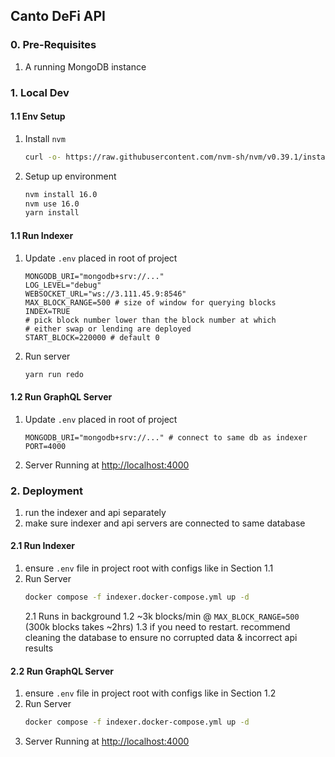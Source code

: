 
## Canto DeFi API

  
### 0. Pre-Requisites
1. A running MongoDB instance

### 1. Local Dev
#### 1.1 Env Setup
1. Install `nvm`
	```sh
	curl -o- https://raw.githubusercontent.com/nvm-sh/nvm/v0.39.1/install.sh | bash
	```

2. Setup up environment
	```sh
	nvm install 16.0
	nvm use 16.0
	yarn install
	```



#### 1.1 Run Indexer
1. Update `.env` placed in root of project
	```
	MONGODB_URI="mongodb+srv://..."
	LOG_LEVEL="debug"
	WEBSOCKET_URL="ws://3.111.45.9:8546"
	MAX_BLOCK_RANGE=500 # size of window for querying blocks
	INDEX=TRUE
	# pick block number lower than the block number at which
    # either swap or lending are deployed
	START_BLOCK=220000 # default 0
	```
2. Run server
	```sh
	yarn run redo
	```

#### 1.2 Run GraphQL Server
1. Update `.env` placed in root of project
	```
	MONGODB_URI="mongodb+srv://..." # connect to same db as indexer
	PORT=4000
	```
2. Server Running at [http://localhost:4000](http://localhost:4000)

  

### 2. Deployment
1. run the indexer and api separately
2. make sure indexer and api servers are connected to same database

#### 2.1 Run Indexer
1. ensure `.env` file in project root with configs like in Section 1.1
2. Run Server 
	```sh
	docker compose -f indexer.docker-compose.yml up -d
	```
	2.1 Runs in background
	1.2 ~3k blocks/min @ `MAX_BLOCK_RANGE=500` (300k blocks takes ~2hrs)
	1.3 if you need to restart. recommend cleaning the database to ensure no corrupted data & incorrect api results

#### 2.2 Run GraphQL Server

1. ensure `.env` file in project root with configs like in Section 1.2
1. Run Server
	```sh
	docker compose -f indexer.docker-compose.yml up -d
	```
2. Server Running at [http://localhost:4000](http://localhost:4000)
